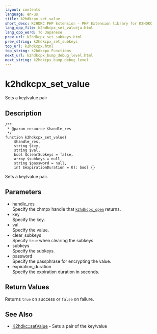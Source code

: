 ```yaml
---
layout: contents
language: en-us
title: k2hdkcpx_set_value
short_desc: K2HDKC PHP Extension - PHP Extension library for K2HDKC
lang_opp_file: k2hdkcpx_set_valueja.html
lang_opp_word: To Japanese
prev_url: k2hdkcpx_set_subkeys.html
prev_string: k2hdkcpx_set_subkeys
top_url: k2hdkcpx.html
top_string: k2hdkcpx Functions
next_url: k2hdkcpx_bump_debug_level.html
next_string: k2hdkcpx_bump_debug_level
---
```


# k2hdkcpx_set_value
Sets a key/value pair

## Description

```
/**
 * @param resource $handle_res
 */
function k2hdkcpx_set_value(
	$handle_res,
	string $key,
	string $val,
	bool $clearSubkeys = false,
	array $subkeys = null,
	string $password = null,
	int $expirationDuration = 0): bool {}
```

Sets a key/value pair.

## Parameters
- handle_res  
Specify the chmpx handle that [`k2hdkcpx_open`](k2hdkcpx_open.html) returns.
- key  
Specify the key.
- val  
Specify the value.
- clear_subkeys  
Specify `true` when clearing the subkeys.
- subkeys  
Specify the subkeys.
- password  
Specify the passphrase for encrypting the value.
- expiration_duration  
Specify the expiration duration in seconds.


## Return Values
Returns `true` on success or `false` on failure. 

## See Also
- [K2hdkc::setValue](k2hdkc_class_setvalue.html) - Sets a pair of the key/value
